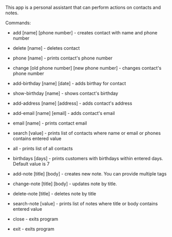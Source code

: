 This app is a personal assistant that can perform actions on contacts and notes.

Commands:
- add [name] [phone number] - creates contact with name and phone number
- delete [name] - deletes contact
- phone [name] - prints contact's phone number 
- change [old phone number] [new phone number] - changes contact's phone number
- add-birthday [name] [date] - adds birthay for contact
- show-birthday [name] - shows contact's birthday
- add-address [name] [address] - adds contact's address
- add-email [name] [email] - adds contact's email
- email [name] - prints contact email
- search [value] - prints list of contacts where name or email or phones contains entered value
- all - prints list of all contacts
- birthdays [days] - prints customers with birthdays within entered days. Default value is 7 

- add-note [title] [body] - creates new note. You can provide multiple tags
- change-note [title] [body] - updates note by title.
- delete-note [title] - deletes note by title
- search-note [value] - prints list of notes where title or body contains entered value

- close - exits program
- exit - exits program